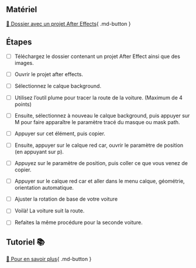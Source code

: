 ## Matériel
[📁 Dossier avec un projet After Effects](https://cmontmorency365.sharepoint.com/:f:/s/TIM-582214-Animation2d77/Em3ka70GpaFItPtze4lQHTMBGxgavowVxGJ61L9_9mpfUQ?e=V2oGhw){ .md-button }       

      


## Étapes

- [ ] Téléchargez le dossier contenant un projet After Effect ainsi que des images.
- [ ] Ouvrir le projet after effects.
- [ ] Sélectionnez le calque background.
- [ ] Utilisez l’outil plume pour tracer la route de la voiture. (Maximum de 4 points)
- [ ] Ensuite, sélectionnez à nouveau le calque background, puis appuyer sur M pour faire apparaître le paramètre tracé du masque ou mask path.
- [ ] Appuyer sur cet élément, puis copier.
- [ ] Ensuite, appuyer sur le calque red car, ouvrir le paramètre de position (en appuyant sur p).
- [ ] Appuyez sur le paramètre de position, puis coller ce que vous venez de copier.
- [ ] Appuyer sur le calque red car et aller dans le menu calque, géométrie, orientation automatique.
- [ ] Ajuster la rotation de base de votre voiture
- [ ] Voilà! La voiture suit la route.
- [ ] Refaites la même procédure pour la seconde voiture.


      

## Tutoriel 📚

[📖 Pour en savoir plus](https://helpx.adobe.com/ca_fr/after-effects/how-to/animate-along-path.html?playlist=/services/playlist.helpx/products:SG_AFTEREFFECTS_1_1/learn-path:key-techniques/set-header:animating-essentials/playlist:topic/fr_CA.json&ref=helpx.adobe.com){ .md-button }       




